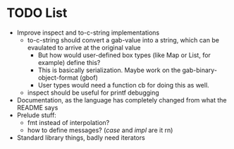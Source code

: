# TODO List
- Improve inspect and to-c-string implementations
    - to-c-string should convert a gab-value into a string, which can be evaulated to arrive at the original value
        - But how would user-defined box types (like Map or List, for example) define this?
        - This is basically serialization. Maybe work on the gab-binary-object-format (gbof)
        - User types would need a function cb for doing this as well.
    - inspect should be useful for printf debugging
- Documentation, as the language has completely changed from what the README says
- Prelude stuff:
    - fmt instead of interpolation?
    - how to define messages? (*case* and *impl* are it rn)
- Standard library things, badly need iterators
